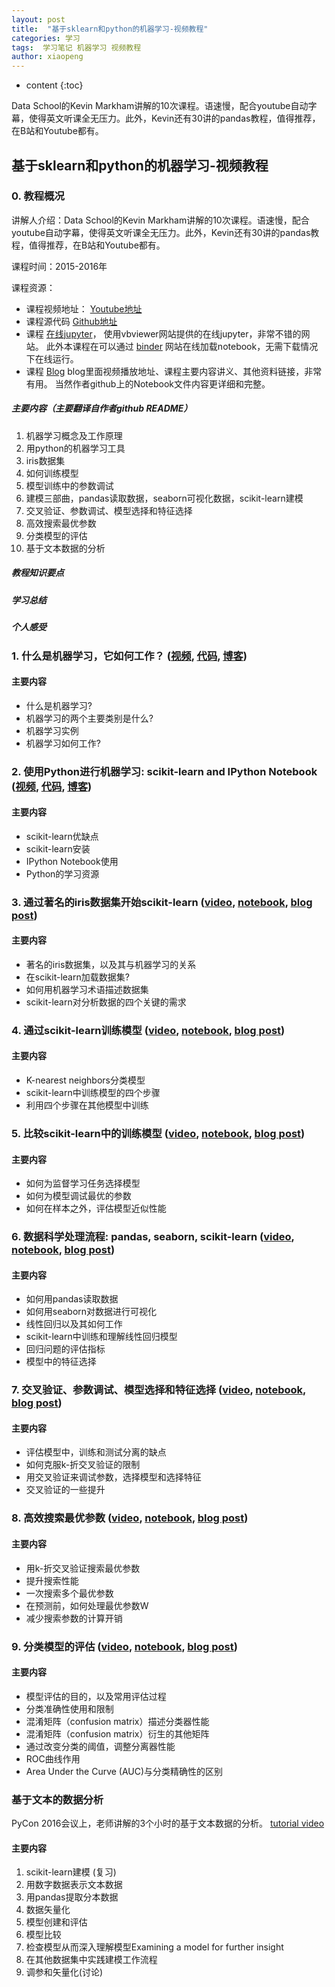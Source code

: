 ```yaml
---
layout: post
title:  "基于sklearn和python的机器学习-视频教程"
categories: 学习
tags:  学习笔记 机器学习 视频教程
author: xiaopeng
---
```


* content
{:toc}

Data School的Kevin Markham讲解的10次课程。语速慢，配合youtube自动字幕，使得英文听课全无压力。此外，Kevin还有30讲的pandas教程，值得推荐，在B站和Youtube都有。




##  基于sklearn和python的机器学习-视频教程

### 0. 教程概况

讲解人介绍：Data School的Kevin Markham讲解的10次课程。语速慢，配合youtube自动字幕，使得英文听课全无压力。此外，Kevin还有30讲的pandas教程，值得推荐，在B站和Youtube都有。

课程时间：2015-2016年

课程资源：
- 课程视频地址： [Youtube地址](http://bit.ly/scikit-learn-videos)
- 课程源代码 [Github地址](https://github.com/justmarkham/scikit-learn-videos)
- 课程 [在线jupyter](https://nbviewer.jupyter.org/github/justmarkham/scikit-learn-videos/tree/master/)， 使用vbviewer网站提供的在线jupyter，非常不错的网站。 此外本课程在可以通过 [binder](https://hub.mybinder.org/user/justmarkham-scikit-learn-videos-whvo30at/tree)  网站在线加载notebook，无需下载情况下在线运行。
- 课程 [Blog](http://blog.kaggle.com/2015/04/08/new-video-series-introduction-to-machine-learning-with-scikit-learn/)  blog里面视频播放地址、课程主要内容讲义、其他资料链接，非常有用。 当然作者github上的Notebook文件内容更详细和完整。

##### 主要内容（主要翻译自作者github README）
1. 机器学习概念及工作原理
2. 用python的机器学习工具
3. iris数据集
4. 如何训练模型
5. 模型训练中的参数调试
6. 建模三部曲，pandas读取数据，seaborn可视化数据，scikit-learn建模
7.  交叉验证、参数调试、模型选择和特征选择
8. 高效搜索最优参数
9. 分类模型的评估
10. 基于文本数据的分析

##### 教程知识要点

##### 学习总结

##### 个人感受



### 1. 什么是机器学习，它如何工作？ ([视频](https://www.youtube.com/watch?v=elojMnjn4kk&list=PL5-da3qGB5ICeMbQuqbbCOQWcS6OYBr5A&index=1), [代码](01_machine_learning_intro.ipynb), [博客](http://blog.kaggle.com/2015/04/08/new-video-series-introduction-to-machine-learning-with-scikit-learn/))
#### 主要内容
  - 什么是机器学习?
  - 机器学习的两个主要类别是什么?
  - 机器学习实例
  - 机器学习如何工作?

### 2. 使用Python进行机器学习: scikit-learn and IPython Notebook ([视频](https://www.youtube.com/watch?v=IsXXlYVBt1M&list=PL5-da3qGB5ICeMbQuqbbCOQWcS6OYBr5A&index=2), [代码](02_machine_learning_setup.ipynb), [博客](http://blog.kaggle.com/2015/04/15/scikit-learn-video-2-setting-up-python-for-machine-learning/))
#### 主要内容
  - scikit-learn优缺点
  - scikit-learn安装
  - IPython Notebook使用
  - Python的学习资源

### 3. 通过著名的iris数据集开始scikit-learn ([video](https://www.youtube.com/watch?v=hd1W4CyPX58&list=PL5-da3qGB5ICeMbQuqbbCOQWcS6OYBr5A&index=3), [notebook](03_getting_started_with_iris.ipynb), [blog post](http://blog.kaggle.com/2015/04/22/scikit-learn-video-3-machine-learning-first-steps-with-the-iris-dataset/))
#### 主要内容
  - 著名的iris数据集，以及其与机器学习的关系
  - 在scikit-learn加载数据集?
  - 如何用机器学习术语描述数据集
  - scikit-learn对分析数据的四个关键的需求

### 4. 通过scikit-learn训练模型 ([video](https://www.youtube.com/watch?v=RlQuVL6-qe8&list=PL5-da3qGB5ICeMbQuqbbCOQWcS6OYBr5A&index=4), [notebook](04_model_training.ipynb), [blog post](http://blog.kaggle.com/2015/04/30/scikit-learn-video-4-model-training-and-prediction-with-k-nearest-neighbors/))
#### 主要内容
  - K-nearest neighbors分类模型
  - scikit-learn中训练模型的四个步骤
  - 利用四个步骤在其他模型中训练

### 5. 比较scikit-learn中的训练模型 ([video](https://www.youtube.com/watch?v=0pP4EwWJgIU&list=PL5-da3qGB5ICeMbQuqbbCOQWcS6OYBr5A&index=5), [notebook](05_model_evaluation.ipynb), [blog post](http://blog.kaggle.com/2015/05/14/scikit-learn-video-5-choosing-a-machine-learning-model/))
#### 主要内容
  - 如何为监督学习任务选择模型
  - 如何为模型调试最优的参数
  - 如何在样本之外，评估模型近似性能

### 6. 数据科学处理流程: pandas, seaborn, scikit-learn ([video](https://www.youtube.com/watch?v=3ZWuPVWq7p4&list=PL5-da3qGB5ICeMbQuqbbCOQWcS6OYBr5A&index=6), [notebook](06_linear_regression.ipynb), [blog post](http://blog.kaggle.com/2015/05/28/scikit-learn-video-6-linear-regression-plus-pandas-seaborn/))
#### 主要内容
  - 如何用pandas读取数据
  - 如何用seaborn对数据进行可视化
  - 线性回归以及其如何工作
  - scikit-learn中训练和理解线性回归模型
  - 回归问题的评估指标
  - 模型中的特征选择

### 7. 交叉验证、参数调试、模型选择和特征选择 ([video](https://www.youtube.com/watch?v=6dbrR-WymjI&list=PL5-da3qGB5ICeMbQuqbbCOQWcS6OYBr5A&index=7), [notebook](07_cross_validation.ipynb), [blog post](http://blog.kaggle.com/2015/06/29/scikit-learn-video-7-optimizing-your-model-with-cross-validation/))
#### 主要内容
  - 评估模型中，训练和测试分离的缺点
  - 如何克服k-折交叉验证的限制
  - 用交叉验证来调试参数，选择模型和选择特征
  - 交叉验证的一些提升

### 8. 高效搜索最优参数 ([video](https://www.youtube.com/watch?v=Gol_qOgRqfA&list=PL5-da3qGB5ICeMbQuqbbCOQWcS6OYBr5A&index=8), [notebook](08_grid_search.ipynb), [blog post](http://blog.kaggle.com/2015/07/16/scikit-learn-video-8-efficiently-searching-for-optimal-tuning-parameters/))
#### 主要内容
  - 用k-折交叉验证搜索最优参数
  - 提升搜索性能
  - 一次搜索多个最优参数
  - 在预测前，如何处理最优参数W
  - 减少搜索参数的计算开销

### 9. 分类模型的评估 ([video](https://www.youtube.com/watch?v=85dtiMz9tSo&list=PL5-da3qGB5ICeMbQuqbbCOQWcS6OYBr5A&index=9), [notebook](09_classification_metrics.ipynb), [blog post](http://blog.kaggle.com/2015/10/23/scikit-learn-video-9-better-evaluation-of-classification-models/))
#### 主要内容
  - 模型评估的目的，以及常用评估过程
  - 分类准确性使用和限制
  - 混淆矩阵（confusion matrix）描述分类器性能
  - 混淆矩阵（confusion matrix）衍生的其他矩阵
  - 通过改变分类的阈值，调整分离器性能
  - ROC曲线作用
  - Area Under the Curve (AUC)与分类精确性的区别

### 基于文本的数据分析

PyCon 2016会议上，老师讲解的3个小时的基于文本数据的分析。 [tutorial video](https://www.youtube.com/watch?v=ZiKMIuYidY0&list=PL5-da3qGB5ICeMbQuqbbCOQWcS6OYBr5A&index=10)
#### 主要内容
1. scikit-learn建模 (复习)
2. 用数字数据表示文本数据
3. 用pandas提取分本数据
4. 数据矢量化
5. 模型创建和评估
6. 模型比较
7. 检查模型从而深入理解模型Examining a model for further insight
8. 在其他数据集中实践建模工作流程
9. 调参和矢量化(讨论)
